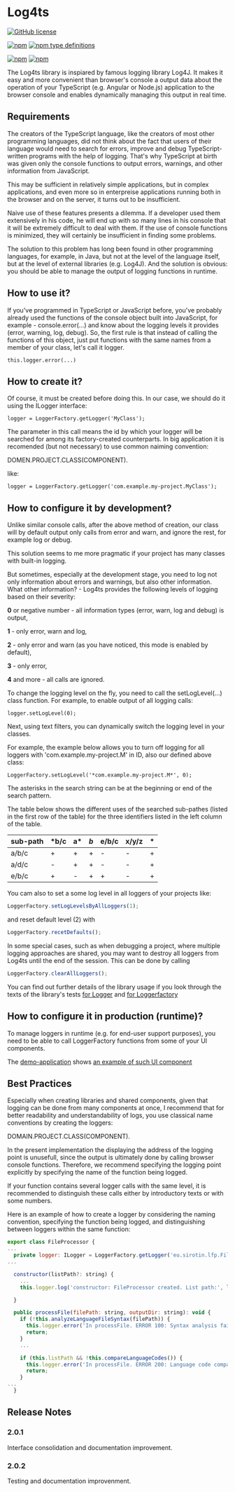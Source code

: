 # Log4ts

[![GitHub license](https://img.shields.io/badge/license-Apache%20License%202.0-blue.svg?style=flat)](https://www.apache.org/licenses/LICENSE-2.0)

[![npm](https://img.shields.io/npm/v/@vsirotin/log4ts?sort=semver&logo=npm)](https://www.npmjs.com/package/@vsirotin/log4ts)
[![npm type definitions](https://img.shields.io/npm/types/v-github-icon?logo=typescript)](https://github.com/vinayakkulkarni/v-github-icon/blob/main/package.json)

[![npm](https://img.shields.io/npm/dt/@vsirotin/log4ts?logo=npm)](http://npm-stat.com/charts.html?package=@vsirotin/log4ts)
[![npm](https://img.shields.io/npm/dw/@vsirotin/log4ts?logo=npm)](http://npm-stat.com/charts.html?package=@vsirotin/log4ts)


The Log4ts library is inspiared by famous logging library Log4J. It makes it easy and more convenient than browser's console a output data about the operation of your TypeScript (e.g. Angular or Node.js) application to the browser console and enables dynamically managing this output in real time.


## Requirements

The creators of the TypeScript language, like the creators of most other programming languages, did not think about the fact that users of their language would need to search for errors, improve and debug TypeScript-written programs with the help of logging. That's why TypeScript at birth was given only the console functions to output errors, warnings, and other information from JavaScript.

This may be sufficient in relatively simple applications, but in complex applications, and even more so in enterpreise applications running both in the browser and on the server, it turns out to be insufficient.

Naive use of these features presents a dilemma. If a developer used them extensively in his code, he will end up with so many lines in his console that it will be extremely difficult to deal with them. If the use of console functions is minimized, they will certainly be insufficient in finding some problems.

The solution to this problem has long been found in other programming languages, for example, in Java, but not at the level of the language itself, but at the level of external libraries (e.g. Log4J). And the solution is obvious: you should be able to manage the output of logging functions in runtime. 

## How to use it?


If you've programmed in TypeScript or JavaScript before, you've probably already used the functions of the console object built into JavaScript, for example - console.error(...) and know about the logging levels it provides (error, warning, log, debug).
So, the first rule is that instead of calling the functions of this object, just put functions with the same names from a member of your class, let's call it logger. 

```
this.logger.error(...)
```

## How to create it?

Of course, it must be created before doing this. In our case, we should do it using the ILogger interface:
```
logger = LoggerFactory.getLogger('MyClass');
```
The parameter in this call means the id by which your logger will be searched for among its factory-created counterparts. In big application it is recomended (but not necessary) to use common naiming convention:

DOMEN.PROJECT.CLASS(COMPONENT).

like:

```
logger = LoggerFactory.getLogger('com.example.my-project.MyClass');
```

## How to configure it by development?

Unlike similar console calls, after the above method of creation, our class will by default output only calls from error and warn, and ignore the rest, for example log or debug. 

This solution seems to me more pragmatic if your project has many classes with built-in logging.

But sometimes, especially at the development stage, you need to log not only information about errors and warnings, but also other information.
What other information? - Log4ts provides the following levels of logging based on their severity:

**0** or negative number - all information types (error, warn, log and debug) is output,

**1** - only error, warn and log,

**2** - only error and warn (as you have noticed, this mode is enabled by default),

**3** - only error,

**4** and more - all calls are ignored. 

To change the logging level on the fly, you need to call the setLogLevel(...) class function. For example, to enable output of all logging calls:
```
logger.setLogLevel(0);
```

Next, using text filters, you can dynamically switch the logging level in your classes. 

For example, the example below allows you to turn off logging for all loggers with 'com.example.my-project.M' in ID, also our defined above class:
```
LoggerFactory.setLogLevel('*com.example.my-project.M*', 0);
```
The asterisks in the search string can be at the beginning or end of the search pattern. 

The table below shows the different uses of the searched sub-pathes (listed in the first row of the table) for the three identifiers listed in the left column of the table. 

| sub-path  | *b/c | a* | *b* | e/b/c | x/y/z | * |
|-----------|------|----|-----|-------|-------|---|
| a/b/c     | +    | +  | +   |   -   | -     | + |
| a/d/c     | -    | +  | +   |   -   | -     | + |
| e/b/c     | +    | -  | +   |   +   | -     | + |


You cam also to set a some log level in all loggers of your projects like:

```javascript
LoggerFactory.setLogLevelsByAllLoggers(1);
```
and reset default level (2) with

```javascript
LoggerFactory.recetDefaults();
```

In some special cases, such as when debugging a project, where multiple logging approaches are shared, you may want to destroy all loggers from Log4ts until the end of the session. This can be done by calling

```javascript
LoggerFactory.clearAllLoggers();
```


You can find out further details of the library usage if you look through the texts of the library's tests [for Logger](https://github.com/vsirotin/communist-web-shop/blob/be1c3b21234f83c3e54d816d9ae0c40b1c38e8a9/projects/log4ts/src/lib/logger.spec.ts) and [for Loggerfactory](https://github.com/vsirotin/communist-web-shop/blob/be1c3b21234f83c3e54d816d9ae0c40b1c38e8a9/projects/log4ts/src/lib/logger.spec.ts) 

## How to configure it in production (runtime)?

To manage loggers in runtime (e.g. for end-user support purposes), you need to be able to call LoggerFactory functions from some of your UI components. 

The [demo-application](https://vsirotin.github.io/digital-treasure-chest/) shows [an example of such UI component](https://github.com/vsirotin/communist-web-shop/blob/5947b666295c010415b5742ede6c5e3850d72006/projects/main-app/src/shared/components/log-setting)

## Best Practices

Especially when creating libraries and shared components, given that logging can be done from many components at once, I recommend that for better readability and understandability of logs, you use classical name conventions by creating the loggers:

DOMAIN.PROJECT.CLASS(COMPONENT). 

In the present implementation the displaying the address of the logging point is unusefull, since the output is ultimately done by calling browser console functions.  Therefore, we recommend specifying the logging point explicitly by specifying the name of the function being logged.

If your function contains several logger calls with the same level, it is recommended to distinguish these calls either by introductory texts or with some numbers.

Here is an example of how to create a logger by considering the naming convention, specifying the function being logged, and distinguishing between loggers within the same function:

```javascript
export class FileProcessor {
...
  private logger: ILogger = LoggerFactory.getLogger('eu.sirotin.lfp.FileProcessor');
...

  constructor(listPath?: string) {
    ...
    this.logger.log('constructor: FileProcessor created. List path:', listPath);

  }

  public processFile(filePath: string, outputDir: string): void {
    if (!this.analyzeLanguageFileSyntax(filePath)) {
      this.logger.error('In processFile. ERROR 100: Syntax analysis failed.');
      return;
    }
    ...

    if (this.listPath && !this.compareLanguageCodes()) {
      this.logger.error('In processFile. ERROR 200: Language code comparison failed.');
      return;
    }
...
  }
```  

## Release Notes # 

### 2.0.1 
Interface consolidation and documentation improvement.

### 2.0.2
Testing and documentation improvenment. 